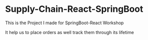 # Supply-Chain-React-SpringBoot

This is the Project I made for SpringBoot-React Workshop

It help us to place orders as well track them through its lifetime
